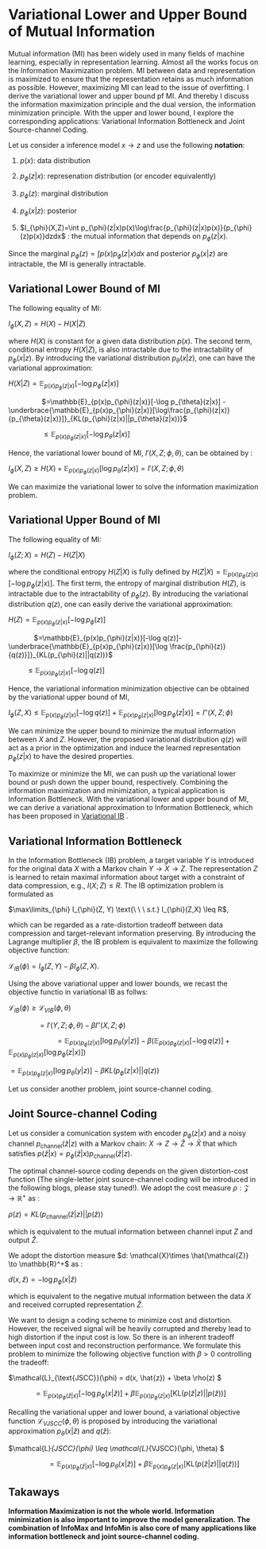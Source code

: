 # Variational Lower and Upper Bound of Mutual Information

Mutual information (MI) has been widely used in many fields of machine learning, especially in representation learning. Almost all the works focus on the Information Maximization problem. MI between data and representation is maximized to ensure that the representation retains as much information as possible. However, maximizing MI can lead to the issue of overfitting. I derive the variational lower and upper bound pf MI. And thereby I discuss the information maximization principle and the dual version, the information minimization principle. With the upper and lower bound, I explore the corresponding applications: Variational Information Bottleneck and Joint Source-channel Coding.

Let us consider a inference model $x\to z$ and use the following **notation**:

1. $p(x)$: data distribution

2. $p_{\phi}(z|x)$:  represenation distribution (or encoder equivalently)

3. $p_{\phi}(z)$: marginal distribution

4. $p_{\phi}(x|z)$:  posterior

5. $I_{\phi}(X,Z)=\int p_{\phi}(z|x)p(x)\log\frac{p_{\phi}(z|x)p(x)}{p_{\phi}(z)p(x)}dzdx$ : the mutual information that depends on $p_{\phi}(z|x)$.

Since the marginal $p_{\phi}(z) = \int p(x)p_{\phi}(z|x)dx$ and posterior $p_{\phi}(x|z)$ are intractable, the MI is generally intractable.

## Variational Lower Bound of MI

The following equality of MI: 

$I_{\phi}(X,Z) = H(X)-H(X|Z)$

where $H(X)$ is constant for a given data distribution $p(x)$. The second term, conditional entropy $H(X|Z)$, is also intractable due to the intractability of $p_{\phi}(x|z)$.  By introducing the variational distribution $p_{\theta}(x|z)$, one can have the variational approximation:

$H(X|Z) = \mathbb{E}_{p(x)p_{\phi}(z|x)}[-\log p_{\phi}(z|x)]$

                  $=\mathbb{E}_{p(x)p_{\phi}(z|x)}[-\log p_{\theta}(z|x)] -\underbrace{\mathbb{E}_{p(x)p_{\phi}(z|x)}[\log\frac{p_{\phi}(z|x)}{p_{\theta}(z|x)}]}_{KL(p_{\phi}(z|x)||p_{\theta}(z|x))}$

                 $\leq \mathbb{E}_{p(x)p_{\phi}(z|x)}[-\log p_{\theta}(z|x)]$

Hence, the variational lower bound of MI, $I'(X,Z; \phi, \theta)$, can be obtained by :

$I_{\phi}(X,Z) \geq  H(X)+\mathbb{E}_{p(x)p_{\phi}(z|x)}[\log p_{\theta}(z|x)] = I'(X,Z; \phi, \theta)$

We can maximize the variational lower to solve the information maximization problem.

## Variational Upper Bound of MI

The following equality of MI:

$I_{\phi}(Z;X) = H(Z) -H(Z|X)$

where the conditional entropy $H(Z|X)$ is fully defined by $H(Z|X) = \mathbb{E}_{p(x)p_{\phi}(z|x)}[-\log p_{\phi}(z|x)]$. The first term, the entropy of marginal distribution $H(Z)$, is intractable due to the intractability of $p_{\phi}(z)$. By introducing the variational distribution $q(z)$, one can easily derive the variational approximation:

$H(Z) = \mathbb{E}_{p(x)p_{\phi}(z|x)}[-\log p_{\phi}(z)]$

             $=\mathbb{E}_{p(x)p_{\phi}(z|x)}[-\log q(z)]- \underbrace{\mathbb{E}_{p(x)p_{\phi}(z|x)}[\log \frac{p_{\phi}(z)}{q(z)}]}_{KL(p_{\phi}(z)||q(z))}$ 

            $\leq \mathbb{E}_{p(x)p_{\phi}(z|x)}[-\log q(z)]$

Hence, the variational information minimization objective can be obtained by the variational upper bound of MI,

$I_{\phi}(Z,X) \leq \mathbb{E}_{p(x)p_{\phi}(z|x)}[-\log q(z)] +\mathbb{E}_{p(x)p_{\phi}(z|x)}[\log p_{\phi}(z|x)] = I''(X,Z;\phi)$

We can minimize the upper bound to minimize the mutual information between $X$ and $Z$. However, the proposed variational distribution $q(z)$ will act as a prior in the optimization and induce the learned representation $p_{\phi}(z|x)$ to have the desired properties. 

To maximize or minimize the MI, we can push up the variational lower bound or push down the upper bound, respectively. Combining the information maximization and minimization, a typical application is Information Bottleneck. With the variational lower and upper bound of MI, we can derive a variational approximation to Information Bottleneck, which has been proposed in [Variational IB](https://arxiv.org/abs/1612.00410v7) .

## Variational Information Bottleneck

In the Information Bottleneck (IB) problem, a target variable $Y$ is introduced for the original data $X$ with a Markov chain $Y\to X \to Z$. The representation $Z$ is learned to retain maximal information about target with a constraint of data compression, e.g., $I(X;Z)\leq R$. The IB optimization problem is formulated as 

$\max\limits_{\phi} I_{\phi}(Z, Y) \text{\ \ \ s.t.} I_{\phi}(Z,X) \leq R$,

which can be regarded as a rate-distortion tradeoff between data compression and  target-relevant information preserving. By introducing the Lagrange multiplier $\beta$, the IB problem is equivalent to maximize the following objective function:

$\mathcal{L}_{IB}(\phi) = I_{\phi}(Z,Y)-\beta I_{\phi}(Z,X)$.

Using the above variational upper and lower bounds, we recast the objective functio in variational IB as follws:

$\mathcal{L}_{IB}(\phi) \geq \mathcal{L}_{VIB}(\phi, \theta)$

               $= I'(Y,Z; \phi, \theta) -\beta I''(X,Z;\phi)$                

                        $=\mathbb{E}_{p(x)p_{\phi}(z|x)}[\log p_{\theta}(y|z)] - \beta (\mathbb{E}_{p(x)p_{\phi}(z|x)}[-\log q(z)] +\mathbb{E}_{p(x)p_{\phi}(z|x)}[\log p_{\phi}(z|x)])$

$=\mathbb{E}_{p(x)p_{\phi}(z|x)}[\log p_{\theta}(y|z)] - \beta KL(p_{\phi}(z|x)||q(z))$ 

Let us consider another problem, joint source-channel coding.

## Joint Source-channel Coding

Let us consider a comunication system with encoder $p_{\phi}(z|x)$ and a noisy channel $p_{\text{channel}}(\hat{z}|z)$ with a Markov chain: $X\to Z\to \hat{Z}\to \hat{X}$ that which satisfies $p(\hat{z}|x) = p_{\phi}(\hat{z}|x)p_{\text{channel}}(\hat{z}|z)$.

The optimal channel-source coding depends on the given distortion-cost function (The single-letter joint source-channel coding will be introduced in the following blogs, please stay tuned!). We adopt the cost measure $\rho: \mathcal{Z}\to \mathbb{R}^+$ as :

$\rho(z) = KL(p_{\text{channel}}(\hat{z}|z)||p(\hat{z}))$

which is equivalent to the mutual information between channel input $Z$ and output $\hat{Z}$.

We adopt the distortion measure $d: \mathcal{X}\times \hat{\mathcal{Z}} \to \mathbb{R}^+$ as :

$d(x, \hat{z}) = -\log p_{\phi}(x|\hat{z})$

which is equivalent to the negative mutual information between the data $X$ and received corrupted representation $\hat{Z}$.

We want to design a coding scheme to minimize cost and distortion. However, the received signal will be heavily corrupted and thereby lead to high distortion if the input cost is low. So there is an inherent tradeoff between input cost and reconstruction performance. We formulate this problem to minimize the following objective function with $\beta > 0$ controlling the tradeoff:

$\mathcal{L}_{\text{JSCC}}(\phi) = d(x, \hat{z}) + \beta \rho(z) $

                    $=\mathbb{E}_{p(x)p_{\phi}(\hat{z}|x)}[-\log p_{\phi}(x|\hat{z})] + \beta \mathbb{E}_{p(x)p_{\phi}(z|x)}[\text{KL}(p(\hat{z}|z)||p(\hat{z}))]$

Recalling the variational upper and lower bound, a variational objective function $\mathcal{L}_{VJSCC}(\phi, \theta)$ is proposed by introducing the variational approximation $p_{\theta}(x|\hat{z})$ and $q(\hat{z})$:

$\mathcal{L}_{JSCC}(\phi) \leq \mathcal{L}_{VJSCC}(\phi, \theta) $

                    $=\mathbb{E}_{p(x)p_{\phi}(\hat{z}|x)}[-\log p_{\theta}(x|\hat{z})] + \beta \mathbb{E}_{p(x)p_{\phi}(z|x)}[\text{KL}(p(\hat{z}|z)||q(\hat{z}))]$

## Takaways

**Information Maximization is not the whole world. Information minimization is also important to improve the model generalization. The combination of InfoMax and InfoMin is also core of many applications like information bottleneck and joint source-channel coding.**


